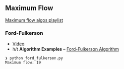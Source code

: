 ## Maximum Flow

[Maximum flow algos playlist](https://www.youtube.com/playlist?list=PL9xmBV_5YoZPxifnyXjQVU1bhU4b4_Ts2)

### Ford-Fulkerson

* [Video](https://youtu.be/Tl90tNtKvxs)
* h/t **Algorithm Examples** – [Ford-Fulkerson Algorithm](https://python.algorithmexamples.com/web/networking_flow/ford_fulkerson.html)

```
❯ python ford_fulkerson.py
Maximum flow: 19
```
